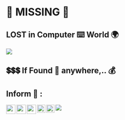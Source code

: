 # :construction: MISSING :stop_sign:

## LOST in Computer :keyboard: World :earth_africa:

<img src="https://github.com/Senthil-Lakshmikanth/Senthil-Lakshmikanth/blob/main/Glitch.gif">

## :heavy_dollar_sign::heavy_dollar_sign::heavy_dollar_sign: If Found :mag_right: anywhere,.. :moneybag:

## Inform :mobile_phone_off: :
[<img align="left" width="25px" src="https://cdn.jsdelivr.net/npm/simple-icons@v3/icons/instagram.svg ">](https://www.instagram.com/senthil_dot_adhu_idhu/)
[<img align="left" width="25px" src="https://cdn.jsdelivr.net/npm/simple-icons@v3/icons/telegram.svg">](https://t.me/senthil_dot_adhu_idhu)
[<img align="left" width="25px" src="https://cdn.jsdelivr.net/npm/simple-icons@v3/icons/gmail.svg">](mailto:lakshmikanthsenthil@gmail.com)

<a href="https://discord.gg/XTW52Kt">
  <img align="left" alt="Abhishek's Discord" width="22px" src="https://raw.githubusercontent.com/peterthehan/peterthehan/master/assets/discord.svg" />
</a>

<a href="https://open.spotify.com/user/e90fe4zsndbm6xoe2t7t8kogf?si=WaLKpwvWTle0btle2qPb6g">
  <img align="left" alt="Abhishek's Spotify" width="22px" src="https://raw.githubusercontent.com/peterthehan/peterthehan/master/assets/email.svg" />
</a>

<img src="file:///C:/Users/laksh/Downloads/10165394971530077750.svg">

